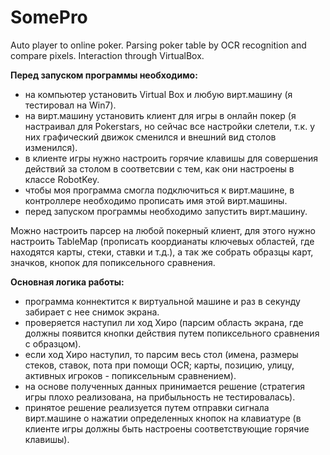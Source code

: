 # SomePro
Auto player to online poker. Parsing poker table by OCR recognition and compare pixels. Interaction through VirtualBox.

**Перед запуском программы необходимо:**
- на компьютер установить Virtual Box и любую вирт.машину (я тестировал на Win7).
- на вирт.машину установить клиент для игры в онлайн покер (я настраивал для Pokerstars, но сейчас все настройки слетели, т.к. у них графический движок сменился и внешний вид столов изменился).
- в клиенте игры нужно настроить горячие клавишы для совершения действий за столом в соответсвии с тем, как они настроены в классе RobotKey.
- чтобы моя программа смогла подключиться к вирт.машине, в контроллере необходимо прописать имя этой вирт.машины.
- перед запуском программы необходимо запустить вирт.машину.

Можно настроить парсер на любой покерный клиент, для этого нужно настроить TableMap (прописать коордианаты ключевых областей, где находятся карты, стеки, ставки и т.д.), а так же собрать образцы карт, значков, кнопок для попиксельного сравнения.

**Основная логика работы:**
- программа коннектится к виртуальной машине и раз в секунду забирает с нее снимок экрана.
- проверяется наступил ли ход Хиро (парсим область экрана, где должны появится кнопки действия путем попиксельного сравнения с образцом).
- если ход Хиро наступил, то парсим весь стол (имена, размеры стеков, ставок, пота при помощи OCR; карты, позицию, улицу, активных игроков - попиксельным сравнением).
- на основе полученных данных принимается решение (стратегия игры плохо реализована, на прибыльность не тестировалась).
- принятое решение реализуется путем отправки сигнала вирт.машине о нажатии определенных кнопок на клавиатуре (в клиенте игры должны быть настроены соответствующие горячие клавишы).

